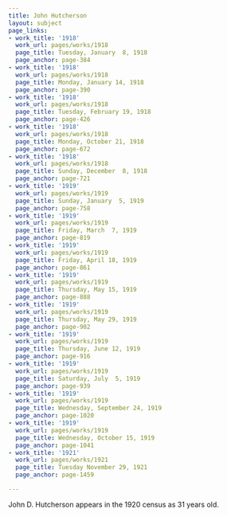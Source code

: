 ```yaml
---
title: John Hutcherson
layout: subject
page_links:
- work_title: '1918'
  work_url: pages/works/1918
  page_title: Tuesday, January  8, 1918
  page_anchor: page-384
- work_title: '1918'
  work_url: pages/works/1918
  page_title: Monday, January 14, 1918
  page_anchor: page-390
- work_title: '1918'
  work_url: pages/works/1918
  page_title: Tuesday, February 19, 1918
  page_anchor: page-426
- work_title: '1918'
  work_url: pages/works/1918
  page_title: Monday, October 21, 1918
  page_anchor: page-672
- work_title: '1918'
  work_url: pages/works/1918
  page_title: Sunday, December  8, 1918
  page_anchor: page-721
- work_title: '1919'
  work_url: pages/works/1919
  page_title: Sunday, January  5, 1919
  page_anchor: page-758
- work_title: '1919'
  work_url: pages/works/1919
  page_title: Friday, March  7, 1919
  page_anchor: page-819
- work_title: '1919'
  work_url: pages/works/1919
  page_title: Friday, April 18, 1919
  page_anchor: page-861
- work_title: '1919'
  work_url: pages/works/1919
  page_title: Thursday, May 15, 1919
  page_anchor: page-888
- work_title: '1919'
  work_url: pages/works/1919
  page_title: Thursday, May 29, 1919
  page_anchor: page-902
- work_title: '1919'
  work_url: pages/works/1919
  page_title: Thursday, June 12, 1919
  page_anchor: page-916
- work_title: '1919'
  work_url: pages/works/1919
  page_title: Saturday, July  5, 1919
  page_anchor: page-939
- work_title: '1919'
  work_url: pages/works/1919
  page_title: Wednesday, September 24, 1919
  page_anchor: page-1020
- work_title: '1919'
  work_url: pages/works/1919
  page_title: Wednesday, October 15, 1919
  page_anchor: page-1041
- work_title: '1921'
  work_url: pages/works/1921
  page_title: Tuesday November 29, 1921
  page_anchor: page-1459

---
```

<p>John D. Hutcherson appears in the 1920 census as 31 years old.</p>